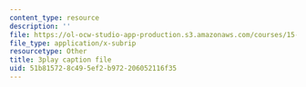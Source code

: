 ```yaml
---
content_type: resource
description: ''
file: https://ol-ocw-studio-app-production.s3.amazonaws.com/courses/15-071-the-analytics-edge-spring-2017/51b815728c495ef2b972206052116f35_kYjwB3vfnZg.vtt
file_type: application/x-subrip
resourcetype: Other
title: 3play caption file
uid: 51b81572-8c49-5ef2-b972-206052116f35
---
```

